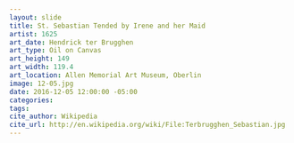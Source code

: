 ```yaml
---
layout: slide
title: St. Sebastian Tended by Irene and her Maid
artist: 1625
art_date: Hendrick ter Brugghen
art_type: Oil on Canvas
art_height: 149
art_width: 119.4
art_location: Allen Memorial Art Museum, Oberlin
image: 12-05.jpg
date: 2016-12-05 12:00:00 -05:00
categories:
tags:
cite_author: Wikipedia
cite_url: http://en.wikipedia.org/wiki/File:Terbrugghen_Sebastian.jpg
---
```

